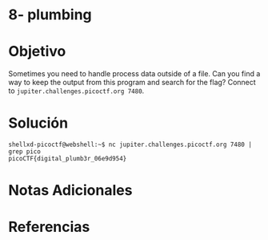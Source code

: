# 8- plumbing

# Objetivo
Sometimes you need to handle process data outside of a file. Can you find a way to keep the output from this program and search for the flag? Connect to `jupiter.challenges.picoctf.org 7480`.
# Solución
```
shellxd-picoctf@webshell:~$ nc jupiter.challenges.picoctf.org 7480 | grep pico   
picoCTF{digital_plumb3r_06e9d954}
```
# Notas Adicionales

# Referencias